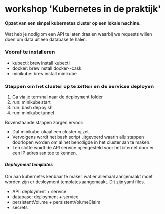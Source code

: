 # workshop 'Kubernetes in de praktijk'
#### Opzet van een simpel kubernetes cluster op een lokale machine. 
Wat heb je nodig om een API te laten draaien waarbij we requests willen doen om data uit een database te halen.

### Vooraf te installeren

- kubectl: brew install kubectl
- docker: brew install docker--cask
- minikube: brew install minikube

### Stappen om het cluster op te zetten en de services deployen
1. Ga via je terminal naar de deployment folder
2. run: minikube start 
3. run: bash deploy.sh
4. run: minikube tunnel

Bovenstaande stappen zorgen ervoor:
- Dat minikube lokaal een cluster opzet. 
- Vervolgens wordt het bash script uitgevoerd waarin alle stappen doorlopen worden om al het benodigde in het cluster aan te maken. 
- Ten slotte wordt de API service opengesteld voor het internet door er een IP adres aan toe te kennen.

##### Deployment templates
Om aan kubernetes kenbaar te maken wat er allemaal aangemaakt moet worden zijn er deployment templates aangemaakt. Dit zijn yaml files.
- API: deployment + service
- database: deployment + service
- persistentVolume + persistentVolumeClaim
- secrets
